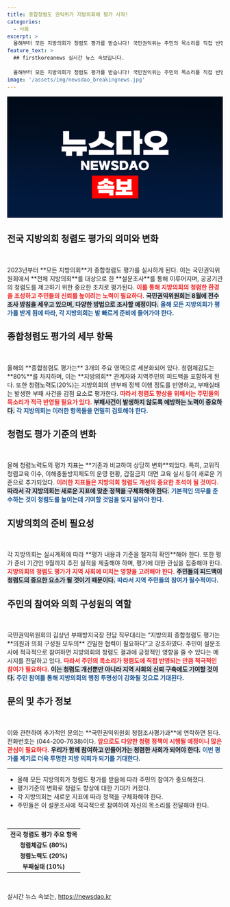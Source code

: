 ```yaml
---
title: 종합청렴도 권익위가 지방의회에 평가 시작!
categories:
  - 사회
excerpt: >
  올해부터 모든 지방의회가 청렴도 평가를 받습니다! 국민권익위는 주민의 목소리를 직접 반영해 투명성을 높이고, 기초부터 광역의회까지 청렴 개선을 목표로 합니다. 참여하고 싶다면, 지금 바로 알아보세요!
feature_text: >
  ## firstkoreanews 실시간 뉴스 속보입니다.

  올해부터 모든 지방의회가 청렴도 평가를 받습니다! 국민권익위는 주민의 목소리를 직접 반영해 투명성을 높이고, 기초부터 광역의회까지 청렴 개선을 목표로 합니다. 참여하고 싶다면, 지금 바로 알아보세요!
image: '/assets/img/newsdao_breakingnews.jpg'
---
```


<p><img src="/assets/img/newsdao_breakingnews.jpg" alt="firstkoreanews 속보" /></p>

<h2 data-ke-size="size26">전국 지방의회 청렴도 평가의 의미와 변화</h2>

<p data-ke-size="size16">&nbsp;</p>

<p data-ke-size="size16">2023년부터 **모든 지방의회**가 종합청렴도 평가를 실시하게 된다. 이는 국민권익위원회에서 **전체 지방의회**를 대상으로 한 **설문조사**를 통해 이루어지며, 공공기관의 청렴도를 제고하기 위한 중요한 조치로 평가된다. <b><span style="color: #ee2323;">이를 통해 지방의회의 청렴한 환경을 조성하고 주민들의 신뢰를 높이려는 노력이 필요하다.</span></b> <b><span style="background-color: #21538527;">국민권익위원회는 8월에 전수 조사 방침을 세우고 있으며, 다양한 방법으로 조사할 예정이다.</span></b> <b><span style="color: #1a5490;">올해 모든 지방의회가 평가를 받게 됨에 따라, 각 지방의회는 발 빠르게 준비에 들어가야 한다.</span></b></p>

<h2 data-ke-size="size26">종합청렴도 평가의 세부 항목</h2>

<p data-ke-size="size16">&nbsp;</p>

<p data-ke-size="size16">올해의 **종합청렴도 평가는** 3개의 주요 영역으로 세분화되어 있다. 청렴체감도는 **80%**를 차지하며, 이는 **지방의회** 관계자와 지역주민의 피드백을 포함하게 된다. 또한 청렴노력도(20%)는 지방의회의 반부패 정책 이행 정도를 반영하고, 부패실태는 발생한 부패 사건을 감점 요소로 평가한다. <b><span style="color: #ee2323;">따라서 청렴도 향상을 위해서는 주민들의 목소리가 적극 반영될 필요가 있다.</span></b> <b><span style="background-color: #21538527;">부패사건이 발생하지 않도록 예방하는 노력이 중요하다.</span></b> <b><span style="color: #1a5490;">각 지방의회는 이러한 항목들을 면밀히 검토해야 한다.</span></b></p>

<h2 data-ke-size="size26">청렴도 평가 기준의 변화</h2>

<p data-ke-size="size16">&nbsp;</p>

<p data-ke-size="size16">올해 청렴노력도의 평가 지표는 **기존과 비교하여 상당히 변화**되었다. 특히, 고위직 청렴교육 이수, 이해충돌방지제도의 운영 현황, 갑질금지 대면 교육 실시 등이 새로운 기준으로 추가되었다. <b><span style="color: #ee2323;">이러한 지표들은 지방의회 청렴도 개선의 중요한 초석이 될 것이다.</span></b> <b><span style="background-color: #21538527;">따라서 각 지방의회는 새로운 지표에 맞춘 정책을 구체화해야 한다.</span></b> <b><span style="color: #1a5490;">기본적인 의무를 준수하는 것이 청렴도를 높이는데 기여할 것임을 잊지 말아야 한다.</span></b></p>

<h2 data-ke-size="size26">지방의회의 준비 필요성</h2>

<p data-ke-size="size16">&nbsp;</p>

<p data-ke-size="size16">각 지방의회는 실시계획에 따라 **평가 내용과 기준을 철저히 확인**해야 한다. 또한 평가 준비 기간인 9월까지 추진 실적을 제출해야 하며, 평가에 대한 관심을 집중해야 한다. <b><span style="color: #ee2323;">지방의회의 청렴도 평가가 지역 사회에 미치는 영향을 고려해야 한다.</span></b> <b><span style="background-color: #21538527;">주민들의 피드백이 청렴도의 중요한 요소가 될 것이기 때문이다.</span></b> <b><span style="color: #1a5490;">따라서 지역 주민들의 참여가 필수적이다.</span></b></p>

<h2 data-ke-size="size26">주민의 참여와 의회 구성원의 역할</h2>

<p data-ke-size="size16">&nbsp;</p>

<p data-ke-size="size16">국민권익위원회의 김상년 부패방지국장 전담 직무대리는 “지방의회 종합청렴도 평가는 **의원과 의회 구성원 모두의** 긴밀한 협력이 필요하다”고 강조하였다. 주민이 설문조사에 적극적으로 참여하면 지방의회의 청렴도 결과에 긍정적인 영향을 줄 수 있다는 메시지를 전달하고 있다. <b><span style="color: #ee2323;">따라서 주민의 목소리가 청렴도에 직접 반영되는 만큼 적극적인 참여가 필요하다.</span></b> <b><span style="background-color: #21538527;">이는 청렴도 개선뿐만 아니라 지역 사회의 신뢰 구축에도 기여할 것이다.</span></b> <b><span style="color: #1a5490;">주민 참여를 통해 지방의회의 행정 투명성이 강화될 것으로 기대된다.</span></b></p>

<h2 data-ke-size="size26">문의 및 추가 정보</h2>

<p data-ke-size="size16">&nbsp;</p>

<p data-ke-size="size16">이와 관련하여 추가적인 문의는 **국민권익위원회 청렴조사평가과**에 연락하면 된다. 전화번호는 (044-200-7638)이다. <b><span style="color: #ee2323;">앞으로도 다양한 청렴 정책이 시행될 예정이니 많은 관심이 필요하다.</span></b> <b><span style="background-color: #21538527;">우리가 함께 참여하고 만들어가는 청렴한 사회가 되어야 한다.</span></b> <b><span style="color: #1a5490;">이번 평가를 계기로 더욱 투명한 지방 의회가 되기를 기대한다.</span></b></p>

<hr>

<ul>
  <li>올해 모든 지방의회가 청렴도 평가를 받음에 따라 주민의 참여가 중요해졌다.</li>
  <li>평가기준의 변화로 청렴도 향상에 대한 기대가 커졌다.</li>
  <li>각 지방의회는 새로운 지표에 따라 정책을 구체화해야 한다.</li>
  <li>주민들은 이 설문조사에 적극적으로 참여하여 자신의 목소리를 전달해야 한다.</li>
</ul>

<p data-ke-size="size16">&nbsp;</p> 

<table style="width: 100%;">
  <tr>
    <td style="text-align: center; height: 17px;"><b>전국 청렴도 평가 주요 항목</b></td>
  </tr>
  <tr>
    <td style="text-align: center; height: 17px;"><b>청렴체감도 (80%)</b></td>
  </tr>
  <tr>
    <td style="text-align: center; height: 17px;"><b>청렴노력도 (20%)</b></td>
  </tr>
  <tr>
    <td style="text-align: center; height: 17px;"><b>부패실태 (10%)</b></td>
  </tr>
</table>

<p data-ke-size="size16">&nbsp;</p>
실시간 뉴스 속보는, <a href="https://newsdao.kr" rel="dofollow">https://newsdao.kr</a>


